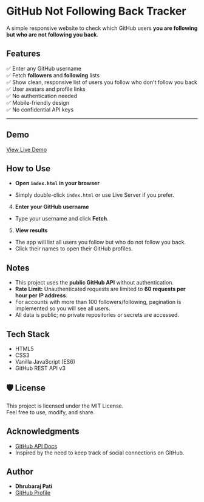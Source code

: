 # GitHub Not Following Back Tracker

A simple responsive website to check which GitHub users **you are following but who are not following you back**.

## Features

✅ Enter any GitHub username  
✅ Fetch **followers** and **following** lists  
✅ Show clean, responsive list of users you follow who don't follow you back  
✅ User avatars and profile links  
✅ No authentication needed  
✅ Mobile-friendly design  
✅ No confidential API keys

---

## Demo

[View Live Demo](https://followers-tracker-omega.vercel.app/)



## How to Use



- **Open `index.html` in your browser**

- Simply double-click `index.html` or use Live Server if you prefer.

4. **Enter your GitHub username**

- Type your username and click **Fetch**.

5. **View results**

- The app will list all users you follow but who do not follow you back.
- Click their names to open their GitHub profiles.


## Notes

- This project uses the **public GitHub API** without authentication.
- **Rate Limit:** Unauthenticated requests are limited to **60 requests per hour per IP address**.
- For accounts with more than 100 followers/following, pagination is implemented so you will see all users.
- All data is public; no private repositories or secrets are accessed.


## Tech Stack

- HTML5
- CSS3
- Vanilla JavaScript (ES6)
- GitHub REST API v3


## 🛡️ License

This project is licensed under the MIT License.  
Feel free to use, modify, and share.


## Acknowledgments

- [GitHub API Docs](https://docs.github.com/en/rest/users/followers)
- Inspired by the need to keep track of social connections on GitHub.


## Author

- **Dhrubaraj Pati**
- [GitHub Profile](https://github.com/codewithdhruba01)
